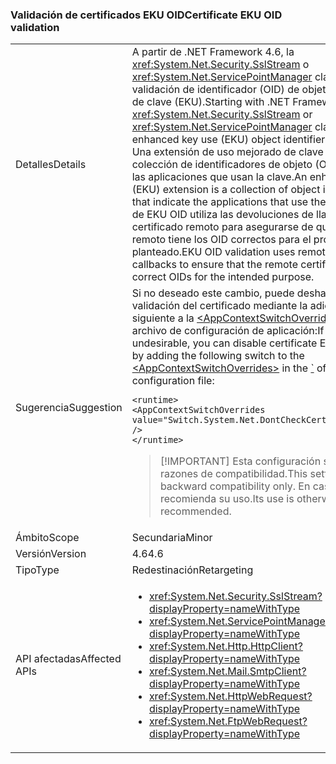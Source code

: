 ### <a name="certificate-eku-oid-validation"></a><span data-ttu-id="9c38b-101">Validación de certificados EKU OID</span><span class="sxs-lookup"><span data-stu-id="9c38b-101">Certificate EKU OID validation</span></span>

|   |   |
|---|---|
|<span data-ttu-id="9c38b-102">Detalles</span><span class="sxs-lookup"><span data-stu-id="9c38b-102">Details</span></span>|<span data-ttu-id="9c38b-103">A partir de .NET Framework 4.6, la <xref:System.Net.Security.SslStream> o <xref:System.Net.ServicePointManager> clases realizan la validación de identificador (OID) de objeto de uso mejorado de clave (EKU).</span><span class="sxs-lookup"><span data-stu-id="9c38b-103">Starting with .NET Framework 4.6, the <xref:System.Net.Security.SslStream> or <xref:System.Net.ServicePointManager> classes perform enhanced key use (EKU) object identifier (OID) validation.</span></span> <span data-ttu-id="9c38b-104">Una extensión de uso mejorado de clave (EKU) es una colección de identificadores de objeto (OID) que indican las aplicaciones que usan la clave.</span><span class="sxs-lookup"><span data-stu-id="9c38b-104">An enhanced key usage (EKU) extension is a collection of object identifiers (OIDs) that indicate the applications that use the key.</span></span> <span data-ttu-id="9c38b-105">Validación de EKU OID utiliza las devoluciones de llamada del certificado remoto para asegurarse de que el certificado remoto tiene los OID correctos para el propósito planteado.</span><span class="sxs-lookup"><span data-stu-id="9c38b-105">EKU OID validation uses remote certificate callbacks to ensure that the remote certificate has the correct OIDs for the intended purpose.</span></span>|
|<span data-ttu-id="9c38b-106">Sugerencia</span><span class="sxs-lookup"><span data-stu-id="9c38b-106">Suggestion</span></span>|<span data-ttu-id="9c38b-107">Si no deseado este cambio, puede deshabilitar EKU OID validación del certificado mediante la adición de cambie lo siguiente a la [ \<AppContextSwitchOverrides >](~/docs/framework/configure-apps/file-schema/runtime/appcontextswitchoverrides-element.md) en el [ \` ](~/docs/framework/configure-apps/file-schema/runtime/runtime-element.md) de su archivo de configuración de aplicación:</span><span class="sxs-lookup"><span data-stu-id="9c38b-107">If this change is undesirable, you can disable certificate EKU OID validation by adding the following switch to the [\<AppContextSwitchOverrides>](~/docs/framework/configure-apps/file-schema/runtime/appcontextswitchoverrides-element.md) in the [\`](~/docs/framework/configure-apps/file-schema/runtime/runtime-element.md) of your app configuration file:</span></span><pre><code class="language-xml">&lt;runtime&gt;&#13;&#10;&lt;AppContextSwitchOverrides&#13;&#10;value=&quot;Switch.System.Net.DontCheckCertificateEKUs=true&quot; /&gt;&#13;&#10;&lt;/runtime&gt;&#13;&#10;</code></pre> <blockquote> [!IMPORTANT] <span data-ttu-id="9c38b-108">Esta configuración se proporciona por razones de compatibilidad.</span><span class="sxs-lookup"><span data-stu-id="9c38b-108">This setting is provided for backward compatibility only.</span></span> <span data-ttu-id="9c38b-109">En caso contrario, no se recomienda su uso.</span><span class="sxs-lookup"><span data-stu-id="9c38b-109">Its use is otherwise not recommended.</span></span></blockquote> |
|<span data-ttu-id="9c38b-110">Ámbito</span><span class="sxs-lookup"><span data-stu-id="9c38b-110">Scope</span></span>|<span data-ttu-id="9c38b-111">Secundaria</span><span class="sxs-lookup"><span data-stu-id="9c38b-111">Minor</span></span>|
|<span data-ttu-id="9c38b-112">Versión</span><span class="sxs-lookup"><span data-stu-id="9c38b-112">Version</span></span>|<span data-ttu-id="9c38b-113">4.6</span><span class="sxs-lookup"><span data-stu-id="9c38b-113">4.6</span></span>|
|<span data-ttu-id="9c38b-114">Tipo</span><span class="sxs-lookup"><span data-stu-id="9c38b-114">Type</span></span>|<span data-ttu-id="9c38b-115">Redestinación</span><span class="sxs-lookup"><span data-stu-id="9c38b-115">Retargeting</span></span>|
|<span data-ttu-id="9c38b-116">API afectadas</span><span class="sxs-lookup"><span data-stu-id="9c38b-116">Affected APIs</span></span>|<ul><li><xref:System.Net.Security.SslStream?displayProperty=nameWithType></li><li><xref:System.Net.ServicePointManager?displayProperty=nameWithType></li><li><xref:System.Net.Http.HttpClient?displayProperty=nameWithType></li><li><xref:System.Net.Mail.SmtpClient?displayProperty=nameWithType></li><li><xref:System.Net.HttpWebRequest?displayProperty=nameWithType></li><li><xref:System.Net.FtpWebRequest?displayProperty=nameWithType></li></ul>|

